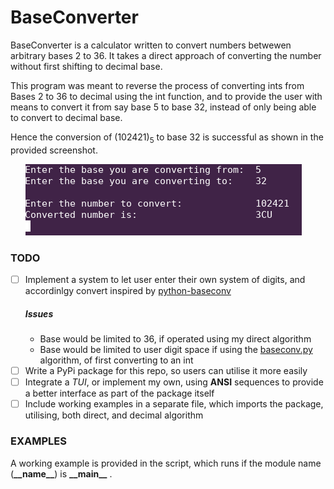 # **BaseConverter**

BaseConverter is a calculator written to convert numbers betwewen arbitrary bases 2 to 36. It takes a direct approach of converting the number without first shifting to decimal base.

This program was meant to reverse the process of converting ints from Bases 2 to 36 to decimal using the int function, and to provide the user with means to convert it from say base 5 to base 32, instead of only being able to convert to decimal base.

Hence the conversion of (102421)<sub>5</sub> to base 32 is successful as shown in the provided screenshot.

<ul>
  
![](output.png?raw=true)
</ul>

### TODO
  - [ ] Implement a system to let user enter their own system of digits, and accordinlgy convert inspired by [python-baseconv](https://github.com/semente/python-baseconv)
     ##### Issues
     - Base would be limited to 36, if operated using my direct algorithm
     - Base would be limited to user digit space if using the [baseconv.py](https://github.com/semente/python-baseconv/blob/master/baseconv.py) algorithm, of first converting to an int
  - [ ] Write a PyPi package for this repo, so users can utilise it more easily
  - [ ] Integrate a *TUI*, or implement my own, using **ANSI** sequences to provide a better interface as part of the package itself
  - [ ] Include working examples in a separate file, which imports the package, utilising, both direct, and decimal algorithm
  
### EXAMPLES
  
  A working example is provided in the script, which runs if the module name (__\_\_name\_\___) is __\_\_main\_\___ .
